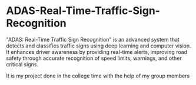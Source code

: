 


# ADAS-Real-Time-Traffic-Sign-Recognition
"ADAS: Real-Time Traffic Sign Recognition" is an advanced system that detects and classifies traffic signs using deep learning and computer vision. It enhances driver awareness by providing real-time alerts, improving road safety through accurate recognition of speed limits, warnings, and other critical signs.

It is my project done in the college time with the help of my group members  
